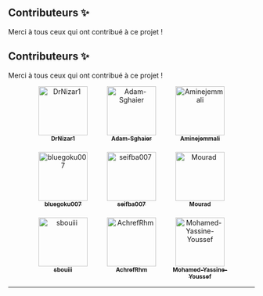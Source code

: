 ## Contributeurs ✨

Merci à tous ceux qui ont contribué à ce projet !  

## Contributeurs ✨

Merci à tous ceux qui ont contribué à ce projet !  

<div style="display: flex; flex-wrap: wrap; justify-content: center; gap: 20px;">

  <div style="text-align: center; width: 120px;">
    <a href="https://github.com/DrNizar1">
      <img src="https://avatars.githubusercontent.com/DrNizar1" width="100px;" alt="DrNizar1"/><br />
      <sub><b>DrNizar1</b></sub>
    </a>
  </div>

  <div style="text-align: center; width: 120px;">
    <a href="https://github.com/Adam-Sghaier">
      <img src="https://avatars.githubusercontent.com/Adam-Sghaier" width="100px;" alt="Adam-Sghaier"/><br />
      <sub><b>Adam-Sghaier</b></sub>
    </a>
  </div>

  <div style="text-align: center; width: 120px;">
    <a href="https://github.com/Aminejemmali">
      <img src="https://avatars.githubusercontent.com/Aminejemmali" width="100px;" alt="Aminejemmali"/><br />
      <sub><b>Aminejemmali</b></sub>
    </a>
  </div>

  <div style="text-align: center; width: 120px;">
    <a href="https://github.com/bluegoku007">
      <img src="https://avatars.githubusercontent.com/bluegoku007" width="100px;" alt="bluegoku007"/><br />
      <sub><b>bluegoku007</b></sub>
    </a>
  </div>

  <div style="text-align: center; width: 120px;">
    <a href="https://github.com/seifba007">
      <img src="https://avatars.githubusercontent.com/seifba007" width="100px;" alt="seifba007"/><br />
      <sub><b>seifba007</b></sub>
    </a>
  </div>

  <div style="text-align: center; width: 120px;">
    <a href="https://github.com/Mourad">
      <img src="https://avatars.githubusercontent.com/Mourad" width="100px;" alt="Mourad"/><br />
      <sub><b>Mourad</b></sub>
    </a>
  </div>

  <div style="text-align: center; width: 120px;">
    <a href="https://github.com/sbouiii">
      <img src="https://avatars.githubusercontent.com/sbouiii" width="100px;" alt="sbouiii"/><br />
      <sub><b>sbouiii</b></sub>
    </a>
  </div>

  <div style="text-align: center; width: 120px;">
    <a href="https://github.com/AchrefRhm">
      <img src="https://avatars.githubusercontent.com/AchrefRhm" width="100px;" alt="AchrefRhm"/><br />
      <sub><b>AchrefRhm</b></sub>
    </a>
  </div>

  <div style="text-align: center; width: 120px;">
    <a href="https://github.com/Mohamed-Yassine-Youssef">
      <img src="https://avatars.githubusercontent.com/Mohamed-Yassine-Youssef" width="100px;" alt="Mohamed-Yassine-Youssef"/><br />
      <sub><b>Mohamed-Yassine-Youssef</b></sub>
    </a>
  </div>

</div>


---
